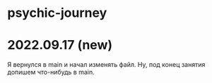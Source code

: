 # psychic-journey

# 2022.09.17 (new)

Я вернулся в main и начал изменять файл.
Ну, под конец занятия допишем что-нибудь в main.

